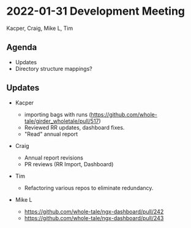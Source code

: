 2022-01-31 Development Meeting
==============================
Kacper, Craig, Mike L, Tim

Agenda
------
* Updates
* Directory structure mappings?


Updates
-------
* Kacper
    * importing bags with runs (https://github.com/whole-tale/girder_wholetale/pull/517)
    * Reviewed RR updates, dashboard fixes.
    * "Read" annual report

* Craig
    * Annual report revisions
    * PR reviews (RR Import, Dashboard)

* Tim
    * Refactoring various repos to eliminate redundancy.

* Mike L
    * https://github.com/whole-tale/ngx-dashboard/pull/242
    * https://github.com/whole-tale/ngx-dashboard/pull/243
